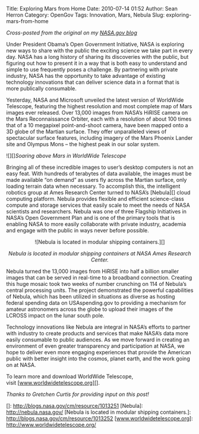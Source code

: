 Title: Exploring Mars from Home
Date: 2010-07-14 01:52
Author: Sean Herron
Category: OpenGov
Tags: Innovation, Mars, Nebula
Slug: exploring-mars-from-home

*Cross-posted from the original on my [NASA.gov blog][]*

Under President Obama’s Open Government Initiative, NASA is exploring
new ways to share with the public the exciting science we take part in
every day. NASA has a long history of sharing its discoveries with the
public, but figuring out how to present it in a way that is both easy to
understand and simple to use frequently poses a challenge. By partnering
with private industry, NASA has the opportunity to take advantage of
existing technology innovations that can deliver science data in a
format that is more publically consumable.

Yesterday, NASA and Microsoft unveiled the latest version of WorldWide
Telescope, featuring the highest resolution and most complete map of
Mars images ever released. Over 13,000 images from NASA’s HiRISE camera
on the Mars Reconnaissance Orbiter, each with a resolution of about 100
times that of a 10 megapixel point-and-shoot camera, have been mapped
onto a 3D globe of the Martian surface. They offer unparalleled views of
spectacular surface features, including imagery of the Mars Phoenix
Lander site and Olympus Mons – the highest peak in our solar system.

![][]*Soaring above Mars in WorldWide Telescope*

Bringing all of these incredible images to user’s desktop computers is
not an easy feat. With hundreds of terabytes of data available, the
images must be made available “on demand” as users fly across the
Martian surface, only loading terrain data when necessary. To accomplish
this, the intelligent robotics group at Ames Research Center turned to
NASA’s [Nebula][] cloud computing platform. Nebula provides flexible and
efficient science-class compute and storage services that easily scale
to meet the needs of NASA scientists and researchers. Nebula was one of
three Flagship Initiatives in NASA’s Open Government Plan and is one of
the primary tools that is enabling NASA to more easily collaborate with
private industry, academia and engage with the public in ways never
before possible.

<div style="text-align: center">

![Nebula is located in modular shipping containers.][]

</div>

<div style="text-align: center">

*Nebula is located in modular shipping containers at NASA Ames Research
Center.*

</div>

Nebula turned the 13,000 images from HiRISE into half a billion smaller
images that can be served in real-time to a broadband connection.
Creating this huge mosaic took two weeks of number crunching on 114 of
Nebula’s central processing units. The project demonstrated the powerful
capabilities of Nebula, which has been utilized in situations as diverse
as hosting federal spending data on USAspending.gov to providing a
mechanism for amateur astronomers across the globe to upload their
images of the LCROSS impact on the lunar south pole.

Technology innovations like Nebula are integral in NASA’s efforts to
partner with industry to create products and services that make NASA’s
data more easily consumable to public audiences. As we move forward in
creating an environment of even greater transparency and participation
at NASA, we hope to deliver even more engaging experiences that provide
the American public with better insight into the cosmos, planet earth,
and the work going on at NASA.

<div>

To learn more and download WorldWide Telescope,
visit [www.worldwidetelescope.org][].

</div>

*Thanks to Gretchen Curtis for providing input on this post!*

  [NASA.gov blog]: http://blogs.nasa.gov/cm/blog/InternBlog/posts/post_1278990066699.html
  []: http://blogs.nasa.gov/cm/resource/1013251
  [Nebula]: http://nebula.nasa.gov/
  [Nebula is located in modular shipping containers.]: http://blogs.nasa.gov/cm/resource/1013252
  [www.worldwidetelescope.org]: http://www.worldwidetelescope.org/
